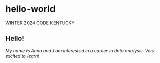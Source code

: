 # hello-world
WINTER 2024 CODE KENTUCKY

## Hello!

_My name is Anna and I am interested in a career in data analysis. 
Very excited to learn!_
